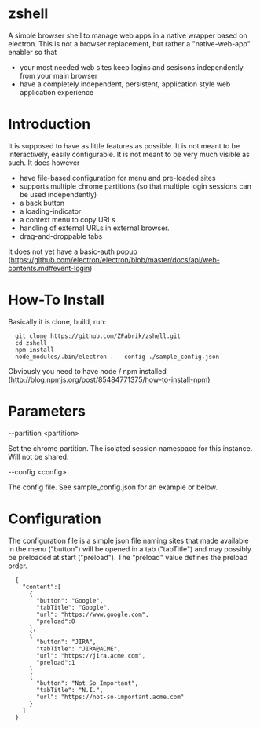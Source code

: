 # zshell

A simple browser shell to manage web apps in a native wrapper based on electron. This is not a browser replacement, but rather a "native-web-app" enabler so that 

* your most needed web sites keep logins and sesisons independently from your main browser
* have a completely independent, persistent, application style web application experience

# Introduction

It is supposed to have as little features as possible. It is not meant to be interactively, easily configurable. It is not meant to be very much visible as such. It does however

* have file-based configuration for menu and pre-loaded sites
* supports multiple chrome partitions (so that multiple login sessions can be used independently)
* a back button
* a loading-indicator
* a context menu to copy URLs
* handling of external URLs in external browser.
* drag-and-droppable tabs

It does not yet have a basic-auth popup (https://github.com/electron/electron/blob/master/docs/api/web-contents.md#event-login)

# How-To Install

Basically it is clone, build, run:

```
  git clone https://github.com/ZFabrik/zshell.git
  cd zshell
  npm install
  node_modules/.bin/electron . --config ./sample_config.json
```

Obviously you need to have node / npm installed (http://blog.npmjs.org/post/85484771375/how-to-install-npm)

  
# Parameters

--partition &lt;partition&gt;

Set the chrome partition. The isolated session namespace for this instance. Will not be shared.

--config &lt;config&gt;

The config file. See sample_config.json for an example or below.

# Configuration

The configuration file is a simple json file naming sites that made available in the menu ("button") will be opened in a tab ("tabTitle") and may possibly be preloaded at start ("preload"). The "preload" value defines the preload order.

```
  {
    "content":[
      {
        "button": "Google",
        "tabTitle": "Google",
        "url": "https://www.google.com",
        "preload":0
      },
      {
        "button": "JIRA",
        "tabTitle": "JIRA@ACME",
        "url": "https://jira.acme.com",
        "preload":1
      }
      {
        "button": "Not So Important",
        "tabTitle": "N.I.",
        "url": "https://not-so-important.acme.com"
      }
    ]
  }	
```

